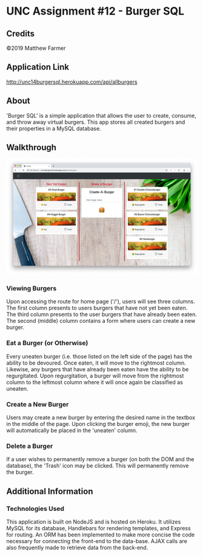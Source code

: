 # **UNC Assignment #12 - Burger SQL**

## Credits

©2019 Matthew Farmer

## Application Link

http://unc14burgersql.herokuapp.com/api/allburgers

## About
'Burger SQL' is a simple application that allows the user to create, consume, and throw away virtual burgers. This app stores all created burgers and their properties in a MySQL database.

## Walkthrough

![ Home](/demoMedia/home.png)

### Viewing Burgers

Upon accessing the route for home page ('/'), users will see three columns. The first column presents to users burgers that have not yet been eaten. The third column presents to the user burgers that have already been eaten. The second (middle) column contains a form where users can create a new burger.

### Eat a Burger (or Otherwise)

Every uneaten burger (i.e. those listed on the left side of the page) has the ability to be devoured. Once eaten, it will move to the rightmost column. Likewise, any burgers that have already been eaten have the ability to be regurgitated. Upon regurgitation, a burger will move from the rightmost column to the leftmost column where it will once again be classified as uneaten.

### Create a New Burger

Users may create a new burger by entering the desired name in the textbox in the middle of the page. Upon clicking the burger emoji, the new burger will automatically be placed in the 'uneaten' column.

### Delete a Burger

If a user wishes to permanently remove a burger (on both the DOM and the database), the 'Trash' icon may be clicked. This will permanently remove the burger.

## Additional Information

### Technologies Used

This application is built on NodeJS and is hosted on Heroku. It utilizes MySQL for its database, Handlebars for rendering templates, and Express for routing. An ORM has been implemented to make more concise the code necessary for connecting the front-end to the data-base. AJAX calls are also frequently made to retrieve data from the back-end.
